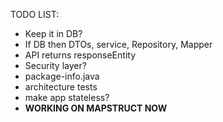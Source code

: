 TODO LIST:
- Keep it in DB?
- If DB then DTOs, service, Repository, Mapper
- API returns responseEntity
- Security layer?
- package-info.java
- architecture tests
- make app stateless?
- **WORKING ON MAPSTRUCT NOW**